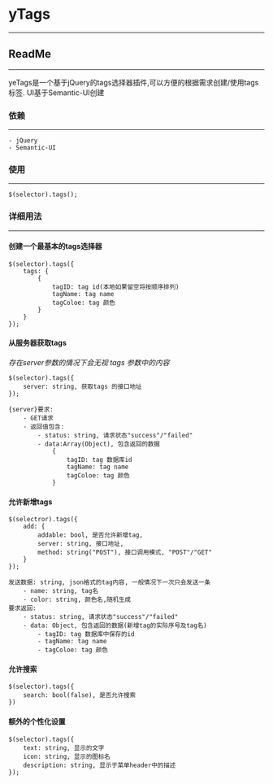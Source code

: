 # yTags
---
## ReadMe
---
yeTags是一个基于jQuery的tags选择器插件,可以方便的根据需求创建/使用tags标签.
UI基于Semantic-UI创建
	
### 依赖
---
	- jQuery
	- Semantic-UI

### 使用
---
	$(selector).tags();

### 详细用法
---

#### 创建一个最基本的tags选择器
	$(selector).tags({
		tags: {
			{
				tagID: tag id(本地如果留空将按顺序排列)
				tagName: tag name
				tagColoe: tag 颜色
			}
		}        
	});
#### 从服务器获取tags
*存在server参数的情况下会无视 tags 参数中的内容*

	$(selector).tags({
		server: string, 获取tags 的接口地址
	});
	
	{server}要求: 
		- GET请求
		- 返回值包含:
			- status: string, 请求状态"success"/"failed"
			- data:Array(Object), 包含返回的数据
				{
					tagID: tag 数据库id
					tagName: tag name
					tagColoe: tag 颜色
				}
#### 允许新增tags
	$(selectror).tags({
		add: {
			addable: bool, 是否允许新增tag,
			server: string, 接口地址,
			method: string("POST"), 接口调用模式, "POST"/"GET"
		}
	});
	
	发送数据: string, json格式的tag内容, 一般情况下一次只会发送一条
		- name: string, tag名
		- color: string, 颜色名,随机生成
	要求返回:
		- status: string, 请求状态"success"/"failed"
		- data: Object, 包含返回的数据(新增tag的实际序号及tag名)
			- tagID: tag 数据库中保存的id
			- tagName: tag name
			- tagColoe: tag 颜色
#### 允许搜索
	$(selector).tags({
		search: bool(false), 是否允许搜索
	})
#### 额外的个性化设置
	$(selector).tags({
		text: string, 显示的文字
		icon: string, 显示的图标名
		description: string, 显示于菜单header中的描述
	});